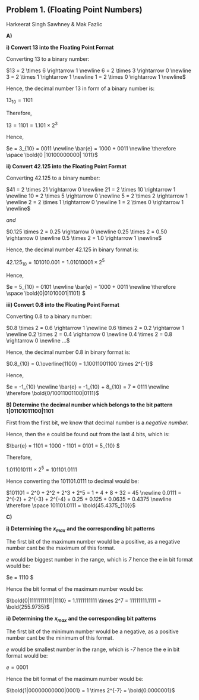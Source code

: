## Problem 1. (Floating Point Numbers)

Harkeerat Singh Sawhney & Mak Fazlic

**A)**

**i) Convert 13 into the Floating Point Format**

Converting 13 to a binary number:

$13 = 2 \times 6 \rightarrow 1 \newline 6 = 2 \times 3 \rightarrow 0 \newline 3 = 2 \times 1 \rightarrow 1 \newline 1 = 2 \times 0 \rightarrow 1 \newline$

Hence, the decimal number 13 in form of a binary number is:

$13_{10} = 1101$

Therefore,

$13 = 1101 = 1.101 \times 2^3$

Hence,

$e = 3_{10} = 0011 \newline \bar{e} = 1000 + 0011 \newline \therefore \space \bold{0 |10100000000| 1011}$

**ii) Convert 42.125 into the Floating Point Format**

Converting 42.125 to a binary number:

$41 = 2 \times 21 \rightarrow 0 \newline 21 = 2 \times 10 \rightarrow 1 \newline 10 = 2 \times 5 \rightarrow 0 \newline 5 = 2 \times 2 \rightarrow 1 \newline 2 = 2 \times 1 \rightarrow 0 \newline 1 = 2 \times 0 \rightarrow 1 \newline$

$and$

$0.125 \times 2 = 0.25 \rightarrow 0 \newline 0.25 \times 2 = 0.50 \rightarrow 0 \newline 0.5 \times 2 = 1.0 \rightarrow 1 \newline$

Hence, the decimal number 42.125 in binary format is:

$42.125_{10} = 101010.001 = 1.01010001 \times 2^5$

Hence,

$e = 5_{10} = 0101 \newline \bar{e} = 1000 + 0011 \newline \therefore \space \bold{0|01010001|1101} $

**iii) Convert 0.8 into the Floating Point Format**

Converting 0.8 to a binary number:

$0.8 \times 2 = 0.6 \rightarrow 1 \newline 0.6 \times 2 = 0.2 \rightarrow 1 \newline 0.2 \times 2 = 0.4 \rightarrow 0 \newline 0.4 \times 2 = 0.8 \rightarrow 0 \newline ...$

Hence, the decimal number 0.8 in binary format is:

$0.8_{10} = 0.\overline{1100} = 1.10011001100 \times 2^{-1}$

Hence,

$e = -1_{10} \newline \bar{e} = -1_{10} + 8_{10} = 7 = 0111 \newline \therefore \bold{0/10011001100|0111}$

**B) Determine the decimal number which belongs to the bit pattern 1|01101011100|1101**

First from the first bit, we know that decimal number is a _negative_ _number._

Hence, then the e could be found out from the last 4 bits, which is:

$\bar{e} = 1101 = 1000 - 1101 = 0101 = 5_{10} $

Therefore,

$1.011010111 \times 2^5 = 101101.0111$

Hence converting the 101101.0111 to decimal would be:

$101101 = 2^0 + 2^2 + 2^3 + 2^5 = 1 + 4 + 8 + 32 = 45 \newline 0.0111 = 2^{-2} + 2^{-3} + 2^{-4} = 0.25 + 0.125 + 0.0635 = 0.4375 \newline \therefore \space 101101.0111 = \bold{45.4375_{10}}$

  

**C)**

**i) Determining the** **$x_{max}$**﻿ **and the corresponding bit patterns**

The first bit of the maximum number would be a positive, as a negative number cant be the maximum of this format.

_e_ would be biggest number in the range, which is _7_ hence the e in bit format would be:

$e = 1110 $

Hence the bit format of the maximum number would be:

$\bold{0|11111111111|1110} = 1.1111111111 \times 2^7 = 11111111.1111 = \bold{255.9735}$

**ii) Determining the** **$x_{max}$**﻿ **and the corresponding bit patterns**

The first bit of the minimum number would be a negative, as a positive number cant be the minimum of this format.

_e_ would be smallest number in the range, which is -_7_ hence the e in bit format would be:

$e = 0001$

Hence the bit format of the maximum number would be:

$\bold{1|00000000000|0001} = 1 \times 2^{-7} = \bold{0.0000001}$